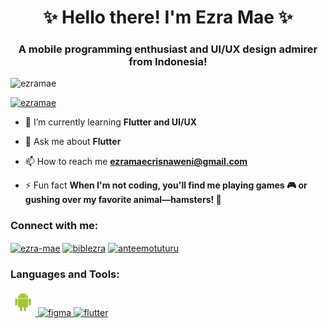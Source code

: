 <h1 align="center">✨ Hello there! I'm Ezra Mae ✨ </h1>
<h3 align="center">A mobile programming enthusiast and UI/UX design admirer from Indonesia!</h3>

<p align="left"> <img src="https://komarev.com/ghpvc/?username=ezramae&label=Profile%20views&color=0e75b6&style=flat" alt="ezramae" /> </p>

<p align="left"> <a href="https://github.com/ryo-ma/github-profile-trophy"><img src="https://github-profile-trophy.vercel.app/?username=ezramae" alt="ezramae" /></a> </p>

- 🌱 I’m currently learning **Flutter and UI/UX**

- 💬 Ask me about **Flutter**

- 📫 How to reach me **ezramaecrisnaweni@gmail.com**

- ⚡ Fun fact **When I'm not coding, you'll find me playing games 🎮 or gushing over my favorite animal—hamsters! 🐹**

<h3 align="left">Connect with me:</h3>
<p align="left">
<a href="https://linkedin.com/in/ezra-mae" target="blank"><img align="center" src="https://raw.githubusercontent.com/rahuldkjain/github-profile-readme-generator/master/src/images/icons/Social/linked-in-alt.svg" alt="ezra-mae" height="30" width="40" /></a>
<a href="https://instagram.com/biblezra" target="blank"><img align="center" src="https://raw.githubusercontent.com/rahuldkjain/github-profile-readme-generator/master/src/images/icons/Social/instagram.svg" alt="biblezra" height="30" width="40" /></a>
<a href="https://www.youtube.com/@anteemotuturu" target="blank"><img align="center" src="https://raw.githubusercontent.com/rahuldkjain/github-profile-readme-generator/master/src/images/icons/Social/youtube.svg" alt="anteemotuturu" height="30" width="40" /></a>
</p>

<h3 align="left">Languages and Tools:</h3>
<p align="left"> <a href="https://developer.android.com" target="_blank" rel="noreferrer"> <img src="https://raw.githubusercontent.com/devicons/devicon/master/icons/android/android-original-wordmark.svg" alt="android" width="40" height="40"/> </a> <a href="https://www.figma.com/" target="_blank" rel="noreferrer"> <img src="https://www.vectorlogo.zone/logos/figma/figma-icon.svg" alt="figma" width="40" height="40"/> </a> <a href="https://flutter.dev" target="_blank" rel="noreferrer"> <img src="https://www.vectorlogo.zone/logos/flutterio/flutterio-icon.svg" alt="flutter" width="40" height="40"/> </a> </p>
